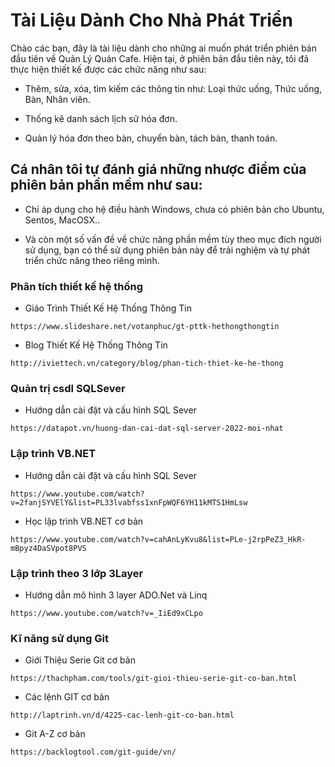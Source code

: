 # **Tài Liệu Dành Cho Nhà Phát Triển**

Chào các bạn, đây là tài liệu dành cho những ai muốn phát triển phiên bản đầu tiên về Quản Lý Quán Cafe. Hiện tại, ở phiên bản đầu tiên này, tôi đã thực hiện thiết kế được các chức năng như sau:

* Thêm, sửa, xóa, tìm kiếm các thông tin như: Loại thức uống, Thức uống, Bàn, Nhân viên.

* Thống kê danh sách lịch sử hóa đơn.

* Quản lý hóa đơn theo bàn, chuyển bàn, tách bàn, thanh toán.

## **Cá nhân tôi tự đánh giá những nhược điểm của phiên bản phần mềm như sau:** 

* Chỉ áp dụng cho hệ điều hành Windows, chưa có phiên bản cho Ubuntu, Sentos, MacOSX..

* Và còn một số vấn đề về chức năng phần mềm tùy theo mục đích người sử dụng, bạn có thể sử dụng phiên bản này để trải nghiệm và tự phát triển chức năng theo riêng mình.

### **Phân tích thiết kế hệ thống**

* Giáo Trình Thiết Kế Hệ Thống Thông Tin
```
https://www.slideshare.net/votanphuc/gt-pttk-hethongthongtin
```

* Blog Thiết Kế Hệ Thống Thông Tin
```
http://iviettech.vn/category/blog/phan-tich-thiet-ke-he-thong
```
### **Quản trị csdl SQLSever**

* Hướng dẫn cài đặt và cấu hình SQL Sever
```
https://datapot.vn/huong-dan-cai-dat-sql-server-2022-moi-nhat
```
### **Lập trình VB.NET**

* Hướng dẫn cài đặt và cấu hình SQL Sever
```
https://www.youtube.com/watch?v=2fanjSYVElY&list=PL33lvabfss1xnFpWQF6YH11kMTS1HmLsw
```
* Học lập trình VB.NET cơ bản
```
https://www.youtube.com/watch?v=cahAnLyKvu8&list=PLe-j2rpPeZ3_HkR-mBpyz4DaSVpot8PVS
```
### **Lập trình theo 3 lớp 3Layer**

* Hướng dẫn mô hình 3 layer ADO.Net và Linq
```
https://www.youtube.com/watch?v=_IiEd9xCLpo
```
### **Kĩ năng sử dụng Git**

* Giới Thiệu Serie Git cơ bản
```
https://thachpham.com/tools/git-gioi-thieu-serie-git-co-ban.html
```
* Các lệnh GIT cơ bản
```
http://laptrinh.vn/d/4225-cac-lenh-git-co-ban.html
```
* Git A-Z cơ bản
```
https://backlogtool.com/git-guide/vn/
```
